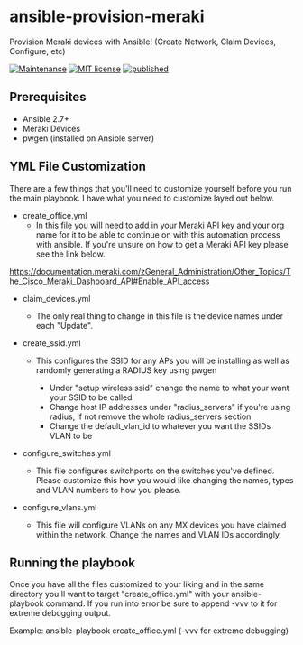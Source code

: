 # ansible-provision-meraki
Provision Meraki devices with Ansible! (Create Network, Claim Devices, Configure, etc)

[![Maintenance](https://img.shields.io/badge/Maintained%3F-yes-green.svg)](https://GitHub.com/Naereen/StrapDown.js/graphs/commit-activity)
[![MIT license](https://img.shields.io/badge/License-MIT-blue.svg)](https://lbesson.mit-license.org/)
[![published](https://static.production.devnetcloud.com/codeexchange/assets/images/devnet-published.svg)](https://developer.cisco.com/codeexchange/github/repo/shrunbr/ansible-provision-meraki)


## Prerequisites
* Ansible 2.7+
* Meraki Devices
* pwgen (installed on Ansible server)

## YML File Customization
There are a few things that you'll need to customize yourself before you run the main playbook. I have what you need to customize layed out below.

* create_office.yml
  * In this file you will need to add in your Meraki API key and your org name for it to be able to continue on with this automation process with ansible. If you're unsure on how to get a Meraki API key please see the link below.  

https://documentation.meraki.com/zGeneral_Administration/Other_Topics/The_Cisco_Meraki_Dashboard_API#Enable_API_access

* claim_devices.yml
  * The only real thing to change in this file is the device names under each "Update".

* create_ssid.yml
  * This configures the SSID for any APs you will be installing as well as randomly generating a RADIUS key using pwgen

    - Under "setup wireless ssid" change the name to what your want your SSID to be called
    - Change host IP addresses under "radius_servers" if you're using radius, if not remove the whole radius_servers section
    - Change the default_vlan_id to whatever you want the SSIDs VLAN to be
  
* configure_switches.yml
  * This file configures switchports on the switches you've defined. Please customize this how you would like changing the names, types and VLAN numbers to how you please.

* configure_vlans.yml
  * This file will configure VLANs on any MX devices you have claimed within the network. Change the names and VLAN IDs accordingly.
 
 
## Running the playbook
Once you have all the files customized to your liking and in the same directory you'll want to target "create_office.yml" with your ansible-playbook command. If you run into error be sure to append -vvv to it for extreme debugging output.
  
Example: ansible-playbook create_office.yml (-vvv for extreme debugging)
